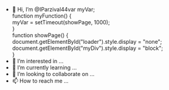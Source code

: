- 👋 Hi, I’m @IParzival44var myVar;  
 function myFunction() {  
  myVar = setTimeout(showPage, 1000);  
 }  
 function showPage() {  
  document.getElementById("loader").style.display = "none";  
  document.getElementById("myDiv").style.display = "block";  
 }  
- 👀 I’m interested in ...
- 🌱 I’m currently learning ...
- 💞️ I’m looking to collaborate on ...
- 📫 How to reach me ...

<!---
IParzival44/IParzival44 is a ✨ special ✨ repository because its `README.md` (this file) appears on your GitHub profile.
You can click the Preview link to take a look at your changes.
--->
